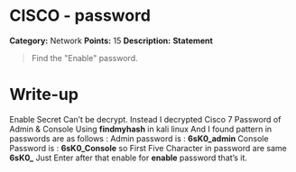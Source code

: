 # CISCO - password
**Category:** Network **Points:** 15 **Description:**
**Statement**
> Find the "Enable" password.

# Write-up
Enable Secret Can’t be decrypt.
Instead I decrypted Cisco 7 Password of Admin & Console
Using **findmyhash** in kali linux
And I found pattern in passwords are as follows :
Admin password is : **6sK0_admin**
Console Password is : **6sK0_Console**
so First Five Character in password are same **6sK0_**
Just Enter after that enable for **enable** password that’s it.
